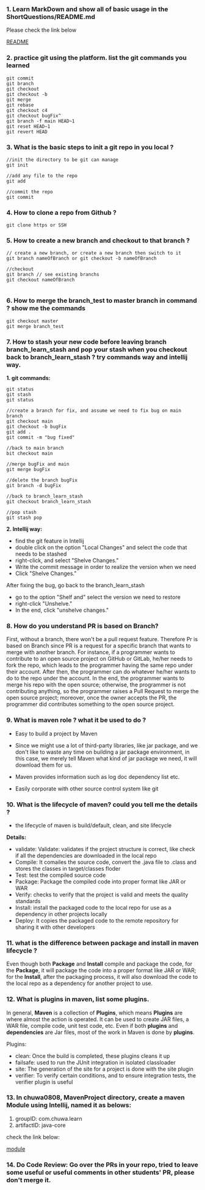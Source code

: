 ### 1. Learn MarkDown and show all of basic usage in the ShortQuestions/README.md

Please check the link below

[README](https://github.com/TAIsRich/chuwa0808/blob/zhiyu_li/hw1/ShortQuestions/README.md)

### 2. practice git using the platform. list the git commands you learned
	
```
git commit
git branch
git checkout
git checkout -b
git merge
git rebase
git checkout c4 
git checkout bugFix^
git branch -f main HEAD~1
git reset HEAD~1
git revert HEAD
```
   
### 3. What is the basic steps to init a git repo in you local ?
```
//init the directory to be git can manage
git init
	
//add any file to the repo
git add

//commit the repo
git commit
```
### 4. How to clone a repo from Github ?
```
git clone https or SSH
```
### 5. How to create a new branch and checkout to that branch ?
```
// create a new branch, or create a new branch then switch to it
git branch nameOfBranch or git checkout -b nameOfBranch

//checkout
git branch // see existing branchs
git checkout nameOfBranch
	
```
### 6. How to merge the branch_test to master branch in command ? show me the commands

```
git checkout master
git merge branch_test
```

### 7. How to stash your new code before leaving branch branch_learn_stash and pop your stash when you checkout back to branch_learn_stash ? try commands way and intellij way.

**1. git commands:**

```
git status
git stash
git status

//create a branch for fix, and assume we need to fix bug on main branch
git checkout main
git checkout -b bugFix
git add .
git commit -m "bug fixed"

//back to main branch
bit checkout main
	
//merge bugFix and main
git merge bugFix

//delete the branch bugFix
git branch -d bugFix

//back to branch_learn_stash
git checkout branch_learn_stash
	 
//pop stash
git stash pop
```

**2. Intellij way:**

- find the git feature in Intellij 
- double click on the option "Local Changes" and select the code that needs to be stashed 
- right-click, and select "Shelve Changes."
- Write the commit message in order to realize the version when we need 
- Click "Shelve Changes."

After fixing the bug, go back to the branch_learn_stash
- go to the option "Shelf and" select the version we need to restore
- right-click "Unshelve."
- In the end, click "unshelve changes."


### 8. How do you understand PR is based on Branch?


First, without a branch, there won't be a pull request feature. 
Therefore Pr is based on Branch since PR is a request for a specific branch that wants to merge with another branch. For instance, 
if a programmer wants to contribute to an open source project on GitHub or GitLab, he/her needs to fork the repo, 
which leads to the programmer having the same repo under their account. After then, the programmer can do whatever he/her wants to do to the repo under the account. 
In the end, the programmer wants to merge his repo with the open source; otherwise, the programmer is not contributing anything, 
so the programmer raises a Pull Request to merge the open source project; moreover, 
once the owner accepts the PR, the programmer did contributes something to the open source project.



### 9. What is maven role ? what it be used to do ?

- Easy to build a project by Maven 

- Since we might use a lot of third-party libraries, like jar package, 
	and we don't like to waste any time on building a jar package environment, 
	in this case, we merely tell Maven what kind of jar package we need, it will download them for us.

- Maven provides information such as log doc dependency list etc.

- Easily corporate with other source control system like git
### 10. What is the lifecycle of maven? could you tell me the details ?

- the lifecycle of maven is build/default, clean, and site lifecycle

**Details:**

- validate: Validate: validates if the project structure is correct, like check if all the dependencies are downloaded in the local repo
- Compile: It comailes the source code, convert the .java file to .class and stores the classes in target/classes floder
- Test: test the compiled source code
- Package: Package the compiled code into proper format like JAR or WAR
- Verify: checks to verify that the project is valid and meets the quality standards
- Install: install the packaged code to the local repo for use as a dependency in other projects locally
- Deploy: It copies the packaged code to the remote repository for sharing it with other developers
   
### 11. what is the difference between package and install in maven lifecycle ?

Even though both **Package** and **Install** compile and package the code, 
for the **Package**, it will package the code into a proper format like JAR or WAR; 
for the **Install**, after the packaging process, it will also download the code to the local repo as a dependency for another project to use.

### 12. What is plugins in maven, list some plugins.

In general, **Maven** is a collection of **Plugins**, which means **Plugins** are where almost the action is operated. 
It can be used to create JAR files, a WAR file, compile code, unit test code, etc. 
Even if both **plugins** and **dependencies** are Jar files, most of the work in Maven is done by **plugins**.

Plugins:
- clean: Once the build is completed, these plugins cleans it up
- failsafe: used to run the JUnit integration in isolated classloader
- site: The generation of the site for a project is done with the site plugin
- verifier: To verify certain conditions, and to ensure integration tests, the verifier plugin is useful

### 13. In chuwa0808, MavenProject directory, create a maven Module using Intellij, named it as belows:
1. groupID: com.chuwa.learn
2. artifactID: java-core

check the link below:

[module](https://github.com/TAIsRich/chuwa0808/blob/zhiyu_li/hw1/MavenProject/module/pom.xml)

### 14. Do Code Review: Go over the PRs in your repo, tried to leave some useful or useful comments in other students' PR, please don't merge it.
